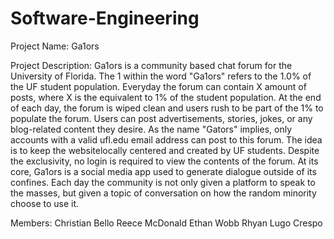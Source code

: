 # Software-Engineering
Project Name:
	Ga1ors

Project Description:
	Ga1ors is a community based chat forum for the University of Florida. The 1 within the word "Ga1ors" refers to the 1.0% of the UF student population.
	Everyday the forum can contain X amount of posts, where X is the equivalent to 1% of the student population. At the end of each day, the forum is wiped clean and users rush to be part of the 1% to populate the forum.
	Users can post advertisements, stories, jokes, or any blog-related content they desire. As the name "Gators" implies, only accounts with a valid ufl.edu email address can post to this forum.
	The idea is to keep the websitelocally centered and created by UF students. Despite the exclusivity, no login is required to view the contents of the forum.
	At its core, Ga1ors is a social media app used to generate dialogue outside of its confines. Each day the community is not only given a platform to speak to the masses, but given a topic of conversation on how the random minority choose to use it.

Members:
	Christian Bello
	Reece McDonald
	Ethan Wobb
	Rhyan Lugo Crespo